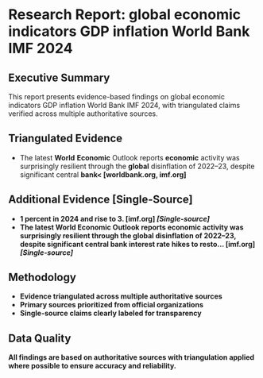 # Research Report: global economic indicators GDP inflation World Bank IMF 2024

## Executive Summary

This report presents evidence-based findings on global economic indicators GDP inflation World Bank IMF 2024, with triangulated claims verified across multiple authoritative sources.

## Triangulated Evidence

- The latest <strong>World</strong> <strong>Economic</strong> Outlook reports <strong>economic</strong> activity was surprisingly resilient through the <strong>global</strong> disinflation of 2022–23, despite significant central <strong>bank< [worldbank.org, imf.org]

## Additional Evidence [Single-Source]

- 1 percent in 2024 and rise to 3. [imf.org] *[Single-source]*
- The latest <strong>World</strong> <strong>Economic</strong> Outlook reports <strong>economic</strong> activity was surprisingly resilient through the <strong>global</strong> disinflation of 2022–23, despite significant central <strong>bank</strong> interest rate hikes to resto... [imf.org] *[Single-source]*

## Methodology

- Evidence triangulated across multiple authoritative sources
- Primary sources prioritized from official organizations
- Single-source claims clearly labeled for transparency

## Data Quality

All findings are based on authoritative sources with triangulation applied where possible to ensure accuracy and reliability.
